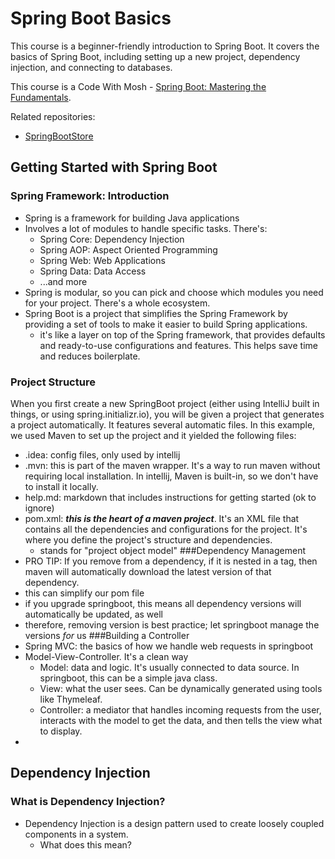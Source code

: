 # Spring Boot Basics
This course is a beginner-friendly introduction to Spring Boot. It covers the basics of Spring Boot, including setting up a new project, dependency injection, and connecting to databases.

This course is a Code With Mosh - [Spring Boot: Mastering the Fundamentals](https://members.codewithmosh.com/courses/enrolled/2741443).

Related repositories:
- [SpringBootStore](https://github.com/erincorbett88/SpringBootStore)

## Getting Started with Spring Boot
### Spring Framework: Introduction
- Spring is a framework for building Java applications
- Involves a lot of modules to handle specific tasks. There's:
  - Spring Core: Dependency Injection
  - Spring AOP: Aspect Oriented Programming
  - Spring Web: Web Applications
  - Spring Data: Data Access
  - ...and more
- Spring is modular, so you can pick and choose which modules you need for your project. There's a whole ecosystem.
- Spring Boot is a project that simplifies the Spring Framework by providing a set of tools to make it easier to build Spring applications.
  - it's like a layer on top of the Spring framework, that provides defaults and ready-to-use configurations and features. This helps save time and reduces boilerplate.
### Project Structure
When you first create a new SpringBoot project (either using IntelliJ built in things, or using spring.initializr.io), you will be given a 
project that generates a project automatically. It features several automatic files. In this example, we
used Maven to set up the project and it yielded the following files:
- .idea: config files, only used by intellij
- .mvn: this is part of the maven wrapper. It's a way to run maven without requiring local installation. In intellij, Maven is built-in, so we don't have to install it locally.
- help.md: markdown that includes instructions for getting started (ok to ignore)
- pom.xml: ***this is the heart of a maven project***. It's an XML file that contains all the dependencies and configurations for the project. It's where you define the project's structure and dependencies.
  - stands for "project object model"
###Dependency Management
- PRO TIP: If you remove <version> from a dependency, if it is nested in a <parent> tag, then maven will automatically download the latest version of that dependency.
- this can simplify our pom file
- if you upgrade springboot, this means all dependency versions will automatically be updated, as well
- therefore, removing version is best practice; let springboot manage the versions _for_ us
###Building a Controller
- Spring MVC: the basics of how we handle web requests in springboot
- Model-View-Controller. It's a clean way
  - Model: data and logic. It's usually connected to data source. In springboot, this can be a simple java class.
  - View: what the user sees. Can be dynamically generated using tools like Thymeleaf.
  - Controller: a mediator that handles incoming requests from the user, interacts with the model to get the data, and then tells the view what to display.
- 

## Dependency Injection
### What is Dependency Injection?
- Dependency Injection is a design pattern used to create loosely coupled components in a system.
  - What does this mean? 
